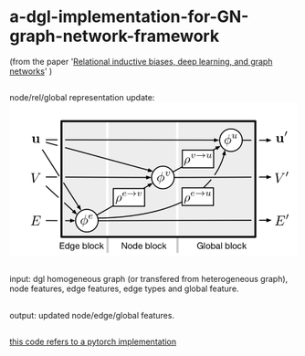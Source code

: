 # a-dgl-implementation-for-GN-graph-network-framework
(from the paper '[Relational inductive biases, deep learning, and graph networks](https://arxiv.org/pdf/1806.01261.pdf)' )
##
node/rel/global representation update:
<img src="GN.png" alt="Alt text" title="GN framework">
##
input:  dgl homogeneous graph (or transfered from heterogeneous graph), node features, edge features, edge types and global feature.
##
output: updated node/edge/global features.
##
[this code refers to a pytorch implementation](https://github.com/TQCAI/graph_nets_pytorch) 
